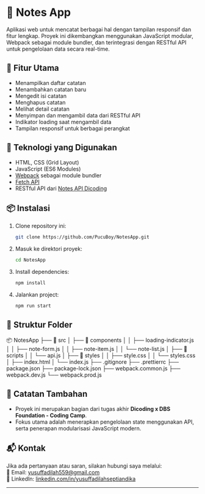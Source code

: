 # 📝 Notes App

Aplikasi web untuk mencatat berbagai hal dengan tampilan responsif dan fitur lengkap. Proyek ini dikembangkan menggunakan JavaScript modular, Webpack sebagai module bundler, dan terintegrasi dengan RESTful API untuk pengelolaan data secara real-time.

## 🚀 Fitur Utama

- Menampilkan daftar catatan
- Menambahkan catatan baru
- Mengedit isi catatan
- Menghapus catatan
- Melihat detail catatan
- Menyimpan dan mengambil data dari RESTful API
- Indikator loading saat mengambil data
- Tampilan responsif untuk berbagai perangkat

## 🧰 Teknologi yang Digunakan

- HTML, CSS (Grid Layout)
- JavaScript (ES6 Modules)
- [Webpack](https://webpack.js.org/) sebagai module bundler
- [Fetch API](https://developer.mozilla.org/en-US/docs/Web/API/Fetch_API)
- RESTful API dari [Notes API Dicoding](https://notes-api.dicoding.dev/v2)

## 📦 Instalasi

1. Clone repository ini:
    ```bash
    git clone https://github.com/PucuBoy/NotesApp.git
    ```

2. Masuk ke direktori proyek:
    ```bash
    cd NotesApp
    ```

3. Install dependencies:
    ```bash
    npm install
    ```

4. Jalankan project:
    ```bash
    npm run start
    ```

## 📂 Struktur Folder

📦 NotesApp 
    ├── 📁 src │ 
      ├── 📁 components │ 
        │ ├── loading-indicator.js │ 
        │ ├── note-form.js │ 
        │ ├── note-item.js │ 
        │ └── note-list.js │ 
      ├── 📁 scripts │ 
        │ └── api.js │ 
      ├── 📁 styles │ 
        │ ├── style.css │ 
        │ └── styles.css │ 
      ├── index.html │ 
      └── index.js 
    ├── .gitignore 
    ├── .prettierrc 
    ├── package.json 
    ├── package-lock.json 
    ├── webpack.common.js 
    ├── webpack.dev.js 
    └── webpack.prod.js


## 📌 Catatan Tambahan

- Proyek ini merupakan bagian dari tugas akhir **Dicoding x DBS Foundation - Coding Camp**.
- Fokus utama adalah menerapkan pengelolaan state menggunakan API, serta penerapan modularisasi JavaScript modern.

## 📬 Kontak

Jika ada pertanyaan atau saran, silakan hubungi saya melalui:  
📧 Email: [yusuffadilah559@gmail.com](mailto:yusuffadilah559@gmail.com)  
📱 LinkedIn: [linkedin.com/in/yusuffadilahseptiandika](https://linkedin.com/in/yusuffadilahseptiandika)

---

